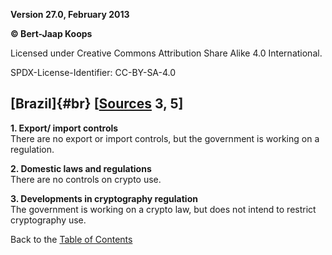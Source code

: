 **Version 27.0, February 2013**

**© Bert-Jaap Koops**

Licensed under Creative Commons Attribution Share Alike 4.0 International.

SPDX-License-Identifier: CC-BY-SA-4.0

## [Brazil]{#br} \[[Sources](cls-srce.htm) 3, 5\]

**1. Export/ import controls**\
There are no export or import controls, but the government is working on
a regulation.

**2. Domestic laws and regulations**\
There are no controls on crypto use.

**3. Developments in cryptography regulation**\
The government is working on a crypto law, but does not intend to
restrict cryptography use.

Back to the [Table of Contents](index.html#toc)
